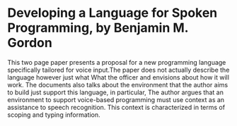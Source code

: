 # Developing a Language for Spoken Programming, by Benjamin M. Gordon

This two page paper presents a proposal for a new programming language specifically tailored for voice input.The paper does not actually describe the language however just what What the officer and envisions about how it will work. The documents also talks about the environment that the author aims to build just support this language, in particular, The author argues that an environment to support voice-based programming must use context as an assistance to speech recognition. This context is characterized in terms of scoping and typing information.